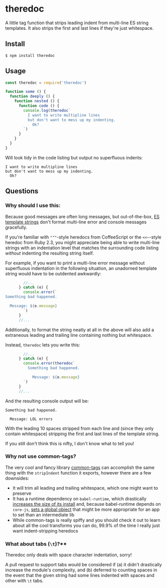 # theredoc

A little tag function that strips leading indent from multi-line ES string
templates. It also strips the first and last lines if they're just whitespace.

## Install

```
$ npm install theredoc
```

## Usage

``` js
const theredoc = require('theredoc')

function some () {
  function deeply () {
    function nested () {
      function code () {
        console.log(theredoc`
          I want to write multipline lines
          but don't want to mess up my indenting.
            Ok?
        `)
      }
    }
  }
}
```

Will look tidy in the code listing but output no superfluous indents:

```
I want to write multipline lines
but don't want to mess up my indenting.
  Ok?
```

## Questions

### Why should I use this:

Because good messages are often long messages, but out-of-the-box, [ES template
strings](https://developer.mozilla.org/en-US/docs/Web/JavaScript/Reference/Template_literals)
don't format multi-line error and console messages gracefully.

If you're familiar with `"""`-style heredocs from CoffeeScript or the
`<<~`-style heredoc from Ruby 2.3, you might appreciate being able to write
multi-line strings with an indentation level that matches the surrounding code
listing _without_ indenting the resulting string itself.

For example, if you want to print a multi-line error message without superfluous
indentation in the following situation, an unadorned template string would have
to be outdented awkwardly:

```js
        //...
      } catch (e) {
        console.error(`
Something bad happened.

  Message: ${e.message}
        `)
      }
      //...
```

Additionally, to format the string neatly at all in the above will also add a
extraneous leading and trailing line containing nothing but whitespace.

Instead, `theredoc` lets you write this:

```js
        //...
      } catch (e) {
        console.error(theredoc`
          Something bad happened.

            Message: ${e.message}
        `)
      }
      //...
```

And the resulting console output will be:

```
Something bad happened.

  Message: LOL errors
```

With the leading 10 spaces stripped from each line and (since they only contain
whitespace) stripping the first and last lines of the template string.

If you still don't think this is nifty, I don't know what to tell you!

### Why not use common-tags?

The very cool and fancy library
[common-tags](https://github.com/declandewet/common-tags) can accomplish the
same thing with the `stripIndent` function it exports, however there are a few
downsides:

* It will trim all leading and trailing whitespace, which one might want to
  preserve
* It has a runtime dependency on `babel-runtime`, which drastically [increases
  the size of its
  install](https://github.com/declandewet/common-tags/issues/108) and, because
  babel-runtime depends on `core-js`, [sets a global
  object](https://github.com/testdouble/testdouble.js/issues/364) that might be
  more appropriate for an app to set than an intermediate lib
* While common-tags is really spiffy and you should check it out to learn about
  all the cool transforms you can do, 99.9% of the time I really just want
  indent-stripping heredocs

### What about tabs (`\t`)?**

Theredoc only deals with space character indentation, sorry!

A pull request to support tabs would be considered if (a) it didn't drastically
increase the module's complexity, and (b) deferred to counting spaces in the
event that the given string had some lines indented with spaces and other with
`\t` tabs.
